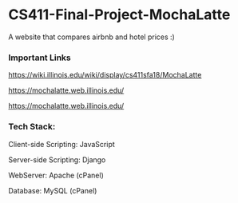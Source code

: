 # CS411-Final-Project-MochaLatte
A website that compares airbnb and hotel prices :)

### Important Links

https://wiki.illinois.edu/wiki/display/cs411sfa18/MochaLatte

https://mochalatte.web.illinois.edu/

https://mochalatte.web.illinois.edu/

### Tech Stack:

Client-side Scripting: JavaScript

Server-side Scripting: Django

WebServer: Apache (cPanel)

Database: MySQL (cPanel)

